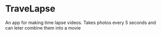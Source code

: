 # TraveLapse

An app for making time lapse videos. Takes photos every 5 seconds and can leter combine them into a movie
